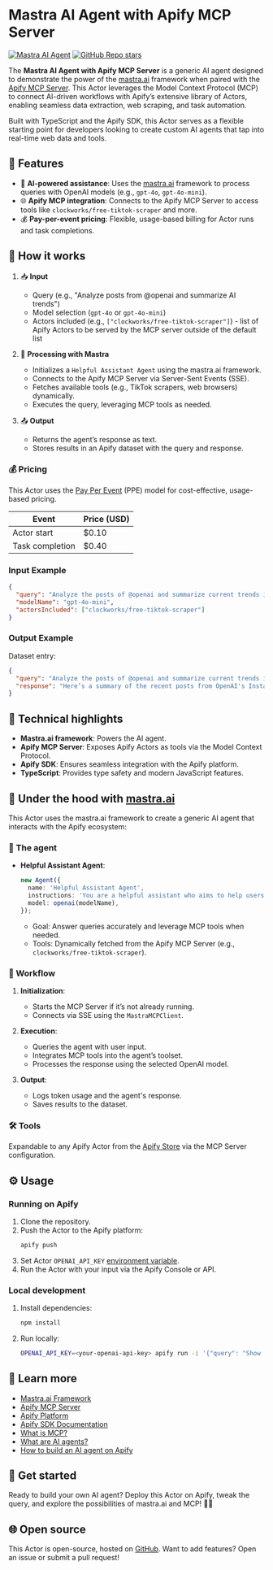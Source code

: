 # Mastra AI Agent with Apify MCP Server

[![Mastra AI Agent](https://apify.com/actor-badge?actor=jakub.kopecky/actor-mastra-mcp-agent)](https://apify.com/jakub.kopecky/actor-mastra-mcp-agent)
[![GitHub Repo stars](https://img.shields.io/github/stars/apify/actor-mastra-mcp-agent)](https://github.com/apify/actor-mastra-mcp-agent/stargazers)

The **Mastra AI Agent with Apify MCP Server** is a generic AI agent designed to demonstrate the power of the [mastra.ai](https://mastra.ai/) framework when paired with the [Apify MCP Server](https://apify.com/apify/actors-mcp-server). This Actor leverages the Model Context Protocol (MCP) to connect AI-driven workflows with Apify’s extensive library of Actors, enabling seamless data extraction, web scraping, and task automation.

Built with TypeScript and the Apify SDK, this Actor serves as a flexible starting point for developers looking to create custom AI agents that tap into real-time web data and tools.

## 🎯 Features

- 🤖 **AI-powered assistance**: Uses the [mastra.ai](https://mastra.ai/) framework to process queries with OpenAI models (e.g., `gpt-4o`, `gpt-4o-mini`).
- 🌐 **Apify MCP integration**: Connects to the Apify MCP Server to access tools like `clockworks/free-tiktok-scraper` and more.
- 💰 **Pay-per-event pricing**: Flexible, usage-based billing for Actor runs and task completions.

## 🔄 How it works

1. 📥 **Input**
   - Query (e.g., "Analyze posts from @openai and summarize AI trends")
   - Model selection (`gpt-4o` or `gpt-4o-mini`)
   - Actors included (e.g., `["clockworks/free-tiktok-scraper"]`) - list of Apify Actors to be served by the MCP server outside of the default list

2. 🤖 **Processing with Mastra**
   - Initializes a `Helpful Assistant Agent` using the mastra.ai framework.
   - Connects to the Apify MCP Server via Server-Sent Events (SSE).
   - Fetches available tools (e.g., TikTok scrapers, web browsers) dynamically.
   - Executes the query, leveraging MCP tools as needed.

3. 📤 **Output**
   - Returns the agent’s response as text.
   - Stores results in an Apify dataset with the query and response.

### 💰 Pricing

This Actor uses the [Pay Per Event](https://docs.apify.com/platform/actors/publishing/monetize#pay-per-event-pricing-model) (PPE) model for cost-effective, usage-based pricing.

| Event                  | Price (USD) |
|------------------------|-------------|
| Actor start            | $0.10       |
| Task completion        | $0.40       |

### Input Example

```json
{
  "query": "Analyze the posts of @openai and summarize current trends in AI.",
  "modelName": "gpt-4o-mini",
  "actorsIncluded": ["clockworks/free-tiktok-scraper"]
}
```

### Output Example

Dataset entry:
```json
{
  "query": "Analyze the posts of @openai and summarize current trends in AI.",
  "response": "Here’s a summary of the recent posts from OpenAI's Instagram account, highlighting current trends in AI..."
}
```

## 🔧 Technical highlights

- **Mastra.ai framework**: Powers the AI agent.
- **Apify MCP Server**: Exposes Apify Actors as tools via the Model Context Protocol.
- **Apify SDK**: Ensures seamless integration with the Apify platform.
- **TypeScript**: Provides type safety and modern JavaScript features.

## 🤖 Under the hood with [mastra.ai](https://mastra.ai/)

This Actor uses the mastra.ai framework to create a generic AI agent that interacts with the Apify ecosystem:

### 👤 The agent

- **Helpful Assistant Agent**:
  ```typescript
  new Agent({
    name: 'Helpful Assistant Agent',
    instructions: 'You are a helpful assistant who aims to help users with their questions and tasks.',
    model: openai(modelName),
  });
  ```
  - Goal: Answer queries accurately and leverage MCP tools when needed.
  - Tools: Dynamically fetched from the Apify MCP Server (e.g., `clockworks/free-tiktok-scraper`).

### 🔄 Workflow

1. **Initialization**:
   - Starts the MCP Server if it’s not already running.
   - Connects via SSE using the `MastraMCPClient`.

2. **Execution**:
   - Queries the agent with user input.
   - Integrates MCP tools into the agent’s toolset.
   - Processes the response using the selected OpenAI model.

3. **Output**:
   - Logs token usage and the agent's response.
   - Saves results to the dataset.

### 🛠️ Tools

Expandable to any Apify Actor from the [Apify Store](https://apify.com/store) via the MCP Server configuration.

## ⚙️ Usage

### Running on Apify

1. Clone the repository.
2. Push the Actor to the Apify platform:
   ```bash
   apify push
   ```
3. Set Actor `OPENAI_API_KEY` [environment variable](https://docs.apify.com/platform/actors/development/programming-interface/environment-variables#custom-environment-variables).
4. Run the Actor with your input via the Apify Console or API.

### Local development

1. Install dependencies:
   ```bash
   npm install
   ```
2. Run locally:
   ```bash
   OPENAI_API_KEY=<your-openai-api-key> apify run -i '{"query": "Show me latest post from @openai TikTok profile", "actorsIncluded": ["clockworks/free-tiktok-scraper"]}'
   ```

## 📖 Learn more

- [Mastra.ai Framework](https://mastra.ai/)
- [Apify MCP Server](https://apify.com/apify/actors-mcp-server)
- [Apify Platform](https://apify.com)
- [Apify SDK Documentation](https://docs.apify.com/sdk/js)
- [What is MCP?](https://blog.apify.com/what-is-model-context-protocol/)
- [What are AI agents?](https://blog.apify.com/what-are-ai-agents/)
- [How to build an AI agent on Apify](https://blog.apify.com/how-to-build-an-ai-agent/)

## 🚀 Get started

Ready to build your own AI agent? Deploy this Actor on Apify, tweak the query, and explore the possibilities of mastra.ai and MCP! 🤖✨

## 🌐 Open source

This Actor is open-source, hosted on [GitHub](https://github.com/apify/actor-mastra-mcp-agent). Want to add features? Open an issue or submit a pull request!
